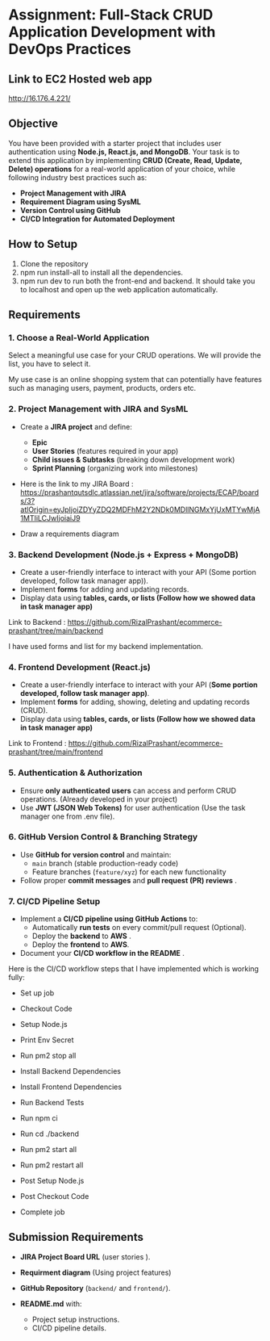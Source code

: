 # **Assignment: Full-Stack CRUD Application Development with DevOps Practices**

## Link to EC2 Hosted web app

http://16.176.4.221/

## **Objective**

You have been provided with a starter project that includes user authentication using **Node.js, React.js, and MongoDB**. Your task is to extend this application by implementing **CRUD (Create, Read, Update, Delete) operations** for a real-world application of your choice, while following industry best practices such as:

- **Project Management with JIRA**
- **Requirement Diagram using SysML**
- **Version Control using GitHub**
- **CI/CD Integration for Automated Deployment**

## **How to Setup**

1. Clone the repository
2. npm run install-all to install all the dependencies.
3. npm run dev to run both the front-end and backend. It should take you to localhost and open up the web application automatically.

## **Requirements**

### **1. Choose a Real-World Application**

Select a meaningful use case for your CRUD operations. We will provide the list, you have to select it.

My use case is an online shopping system that can potentially have features such as managing users, payment, products, orders etc.

### **2. Project Management with JIRA and SysML**

- Create a **JIRA project** and define:

  - **Epic**
  - **User Stories** (features required in your app)
  - **Child issues & Subtasks** (breaking down development work)
  - **Sprint Planning** (organizing work into milestones)

- Here is the link to my JIRA Board : https://prashantqutsdlc.atlassian.net/jira/software/projects/ECAP/boards/3?atlOrigin=eyJpIjoiZDYyZDQ2MDFhM2Y2NDk0MDllNGMxYjUxMTYwMjA1MTIiLCJwIjoiaiJ9

- Draw a requirements diagram

### **3. Backend Development (Node.js + Express + MongoDB)**

- Create a user-friendly interface to interact with your API (Some portion developed, follow task manager app)).
- Implement **forms** for adding and updating records.
- Display data using **tables, cards, or lists (Follow how we showed data in task manager app)**

Link to Backend : https://github.com/RizalPrashant/ecommerce-prashant/tree/main/backend

I have used forms and list for my backend implementation.

### **4. Frontend Development (React.js)**

- Create a user-friendly interface to interact with your API (**Some portion developed, follow task manager app)**.
- Implement **forms** for adding, showing, deleting and updating records (CRUD).
- Display data using **tables, cards, or lists (Follow how we showed data in task manager app)**

Link to Frontend : https://github.com/RizalPrashant/ecommerce-prashant/tree/main/frontend

### **5. Authentication & Authorization**

- Ensure **only authenticated users** can access and perform CRUD operations. (Already developed in your project)
- Use **JWT (JSON Web Tokens)** for user authentication (Use the task manager one from .env file).

### **6. GitHub Version Control & Branching Strategy**

- Use **GitHub for version control** and maintain:
  - `main` branch (stable production-ready code)
  - Feature branches (`feature/xyz`) for each new functionality
- Follow proper **commit messages** and **pull request (PR) reviews** .

### **7. CI/CD Pipeline Setup**

- Implement a **CI/CD pipeline using GitHub Actions** to:
  - Automatically **run tests** on every commit/pull request (Optional).
  - Deploy the **backend** to **AWS** .
  - Deploy the **frontend** to **AWS**.
- Document your **CI/CD workflow in the README** .

Here is the CI/CD workflow steps that I have implemented which is working fully:

- Set up job

- Checkout Code

- Setup Node.js

- Print Env Secret

- Run pm2 stop all

- Install Backend Dependencies

- Install Frontend Dependencies

- Run Backend Tests

- Run npm ci

- Run cd ./backend

- Run pm2 start all

- Run pm2 restart all

- Post Setup Node.js

- Post Checkout Code

- Complete job

## **Submission Requirements**

- **JIRA Project Board URL** (user stories ).
- **Requirment diagram** (Using project features)
- **GitHub Repository** (`backend/` and `frontend/`).
- **README.md** with:

  - Project setup instructions.
  - CI/CD pipeline details.
